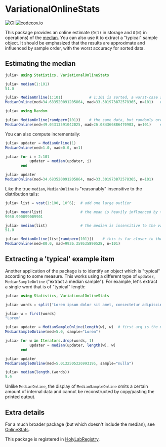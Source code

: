 # VariationalOnlineStats

[![CI](https://github.com/timholy/VariationalOnlineStats.jl/actions/workflows/ci.yml/badge.svg)](https://github.com/timholy/VariationalOnlineStats.jl/actions/workflows/ci.yml)
[![codecov.io](http://codecov.io/github/timholy/VariationalOnlineStats.jl/coverage.svg?branch=master)](http://codecov.io/github/timholy/VariationalOnlineStats.jl?branch=master)

This package provides an online estimate (`O(1)` in storage and `O(N)` in operations) of the [median](https://en.wikipedia.org/wiki/Median).
You can also use it to extract a "typical" sample object.
It should be emphasized that the results are approximate and influenced by sample order, with the worst accuracy for sorted data.

## Estimating the median

```julia
julia> using Statistics, VariationalOnlineStats

julia> median(1:101)
51.0

julia> MedianOnline(1:101)            # 1:101 is sorted, a worst-case scenario
MedianOnline(med=34.683520091205864, mad=33.301973872578365, n=101)   # pretty far off (`med`=median, `mad`=Mean Absolute Deviation (MAD))

julia> using Random

julia> MedianOnline(randperm(101))    # the same data, but randomly ordered
MedianOnline(med=49.04313591042025, mad=26.084366886470903, n=101)    # reasonably close (within MAD/sqrt(n))
```

You can also compute incrementally:

```julia
julia> updater = MedianOnline(1)
MedianOnline(med=1.0, mad=0.0, n=1)

julia> for i = 2:101
           updater = median(updater, i)
       end

julia> updater
MedianOnline(med=34.683520091205864, mad=33.301973872578365, n=101)
```

Like the true `median`, `MedianOnline` is "reasonably" insensitive to the distribution tails:

```julia
julia> list = vcat(1:100, 10^6);  # add one large outlier

julia> mean(list)                 # the mean is heavily influenced by the outlier
9950.990099009901

julia> median(list)               # the median is insensitive to the value of the outlier (other than by its ordering)
51.0

julia> MedianOnline(list[randperm(101)])    # this is far closer to the result from `median` than `mean`
MedianOnline(med=80.0, mad=9926.359535890528, n=101)
```

## Extracting a 'typical' example item

Another application of the package is to identify an object which is "typical" according to some measure.
This works using a different type of `updater`, `MedianSampleOnline` ("extract a median sample").
For example, let's extract a single word that is of "typical" length:

```julia
julia> using Statistics, VariationalOnlineStats

julia> words = split("Lorem ipsum dolor sit amet, consectetur adipiscing elit, sed do eiusmod tempor incididunt ut labore et dolore magna aliqua. Ut enim ad minim veniam, quis nostrud exercitation ullamco laboris nisi ut aliquip ex ea commodo consequat. Duis aute irure dolor in reprehenderit in voluptate velit esse cillum dolore eu fugiat nulla pariatur. Excepteur sint occaecat cupidatat non proident, sunt in culpa qui officia deserunt mollit anim id est laborum");

julia> w = first(words)
"Lorem"

julia> updater = MedianSampleOnline(length(w), w)  # first arg is the measurement used to assess "typical", second is the item
MedianSampleOnline(med=5.0, sample="Lorem")

julia> for w in Iterators.drop(words, 1)
           updater = median(updater, length(w), w)
       end

julia> updater
MedianSampleOnline(med=5.0132505326993195, sample="nulla")

julia> median(length.(words))
5.0
```

Unlike `MedianOnline`, the display of `MedianSampleOnline` omits a certain amount of internal data and cannot be reconstructed by copy/pasting the printed output.

## Extra details

For a much broader package (but which doesn't include the median), see [OnlineStats](https://github.com/joshday/OnlineStats.jl).


This package is registered in [HolyLabRegistry](https://github.com/HolyLab/HolyLabRegistry).
